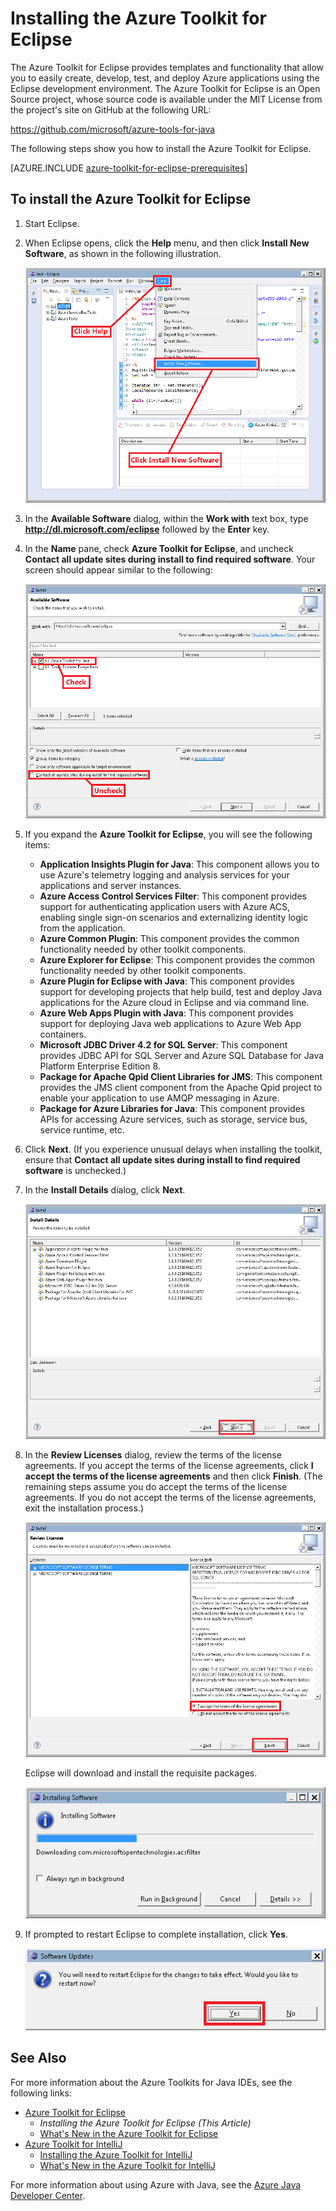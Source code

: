 <properties
    pageTitle="Installing the Azure Toolkit for Eclipse | Azure"
    description="Learn how to install the Azure Toolkit for Eclipse."
    services=""
    documentationcenter="java"
    author="rmcmurray"
    manager="erikre"
    editor="" />
<tags
    ms.assetid="9e93ff6a-f42b-4d99-b55b-624136b4a730"
    ms.service="multiple"
    ms.workload="na"
    ms.tgt_pltfrm="multiple"
    ms.devlang="Java"
    ms.topic="article"
    ms.date="12/22/2016"
    wacn.date=""
    ms.author="robmcm" />

# Installing the Azure Toolkit for Eclipse
The Azure Toolkit for Eclipse provides templates and functionality that allow you to easily create, develop, test, and deploy Azure applications using the Eclipse development environment. The Azure Toolkit for Eclipse is an Open Source project, whose source code is available under the MIT License from the project's site on GitHub at the following URL:

<https://github.com/microsoft/azure-tools-for-java>

The following steps show you how to install the Azure Toolkit for Eclipse.

[AZURE.INCLUDE [azure-toolkit-for-eclipse-prerequisites](../includes/azure-toolkit-for-eclipse-prerequisites.md)]

## To install the Azure Toolkit for Eclipse
1. Start Eclipse.
2. When Eclipse opens, click the **Help** menu, and then click **Install New Software**, as shown in the following illustration.
   
    ![Installing the Azure Toolkit for Eclipse][01]
3. In the **Available Software** dialog, within the **Work with** text box, type **http://dl.microsoft.com/eclipse** followed by the **Enter** key.
4. In the **Name** pane, check **Azure Toolkit for Eclipse**, and uncheck **Contact all update sites during install to find required software**. Your screen should appear similar to the following:
   
    ![Installing the Azure Toolkit for Eclipse][02]
5. If you expand the **Azure Toolkit for Eclipse**, you will see the following items:
   
   * **Application Insights Plugin for Java**: This component allows you to use Azure's telemetry logging and analysis services for your applications and server instances.
   * **Azure Access Control Services Filter**: This component provides support for authenticating application users with Azure ACS, enabling single sign-on scenarios and externalizing identity logic from the application.
   * **Azure Common Plugin**: This component provides the common functionality needed by other toolkit components.
   * **Azure Explorer for Eclipse**: This component provides the common functionality needed by other toolkit components.
   * **Azure Plugin for Eclipse with Java**: This component provides support for developing projects that help build, test and deploy Java applications for the Azure cloud in Eclipse and via command line.
   * **Azure Web Apps Plugin with Java**: This component provides support for deploying Java web applications to Azure Web App containers.
   * **Microsoft JDBC Driver 4.2 for SQL Server**: This component provides JDBC API for SQL Server and Azure SQL Database for Java Platform Enterprise Edition 8.
   * **Package for Apache Qpid Client Libraries for JMS**: This component provides the JMS client component from the Apache Qpid project to enable your application to use AMQP messaging in Azure.
   * **Package for Azure Libraries for Java**: This component provides APIs for accessing Azure services, such as storage, service bus, service runtime, etc.
6. Click **Next**. (If you experience unusual delays when installing the toolkit, ensure that **Contact all update sites during install to find required software** is unchecked.)
7. In the **Install Details** dialog, click **Next**.
   
    ![Review Installation Details][03]
8. In the **Review Licenses** dialog, review the terms of the license agreements. If you accept the terms of the license agreements, click **I accept the terms of the license agreements** and then click **Finish**. (The remaining steps assume you do accept the terms of the license agreements. If you do not accept the terms of the license agreements, exit the installation process.)
   
    ![Review Licenses][04]
   
    Eclipse will download and install the requisite packages.
   
    ![Installation Progress][05]
9. If prompted to restart Eclipse to complete installation, click **Yes**.
   
    ![Restart Prompt][06]

## See Also
For more information about the Azure Toolkits for Java IDEs, see the following links:

* [Azure Toolkit for Eclipse]
  * *Installing the Azure Toolkit for Eclipse (This Article)*
  * [What's New in the Azure Toolkit for Eclipse]
* [Azure Toolkit for IntelliJ]
  * [Installing the Azure Toolkit for IntelliJ]
  * [What's New in the Azure Toolkit for IntelliJ]

For more information about using Azure with Java, see the [Azure Java Developer Center].

<!-- URL List -->

[Azure Toolkit for Eclipse]:/documentation/articles/azure-toolkit-for-eclipse/
[Azure Toolkit for IntelliJ]:/documentation/articles/azure-toolkit-for-intellij/
[Installing the Azure Toolkit for Eclipse]:/documentation/articles/azure-toolkit-for-eclipse-installation/
[Installing the Azure Toolkit for IntelliJ]:/documentation/articles/azure-toolkit-for-intellij-installation/
[What's New in the Azure Toolkit for Eclipse]:/documentation/articles/azure-toolkit-for-eclipse-whats-new/
[What's New in the Azure Toolkit for IntelliJ]:/documentation/articles/azure-toolkit-for-intellij-whats-new/

[Azure Java Developer Center]: /develop/java/

<!-- IMG List -->

[01]: ./media/azure-toolkit-for-eclipse-installation/eclipse-installation-01.png
[02]: ./media/azure-toolkit-for-eclipse-installation/eclipse-installation-02.png
[03]: ./media/azure-toolkit-for-eclipse-installation/eclipse-installation-03.png
[04]: ./media/azure-toolkit-for-eclipse-installation/eclipse-installation-04.png
[05]: ./media/azure-toolkit-for-eclipse-installation/eclipse-installation-05.png
[06]: ./media/azure-toolkit-for-eclipse-installation/eclipse-installation-06.png

<!-- Legacy MSDN URL = https://msdn.microsoft.com/zh-cn/library/azure/hh690946.aspx -->
